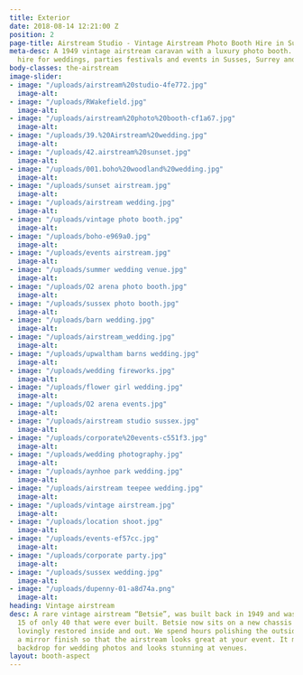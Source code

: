 ```yaml
---
title: Exterior
date: 2018-08-14 12:21:00 Z
position: 2
page-title: Airstream Studio - Vintage Airstream Photo Booth Hire in Sussex
meta-desc: A 1949 vintage airstream caravan with a luxury photo booth. Available to
  hire for weddings, parties festivals and events in Susses, Surrey and Kent.
body-classes: the-airstream
image-slider:
- image: "/uploads/airstream%20studio-4fe772.jpg"
  image-alt: 
- image: "/uploads/RWakefield.jpg"
  image-alt: 
- image: "/uploads/airstream%20photo%20booth-cf1a67.jpg"
  image-alt: 
- image: "/uploads/39.%20Airstream%20wedding.jpg"
  image-alt: 
- image: "/uploads/42.airstream%20sunset.jpg"
  image-alt: 
- image: "/uploads/001.boho%20woodland%20wedding.jpg"
  image-alt: 
- image: "/uploads/sunset airstream.jpg"
  image-alt: 
- image: "/uploads/airstream wedding.jpg"
  image-alt: 
- image: "/uploads/vintage photo booth.jpg"
  image-alt: 
- image: "/uploads/boho-e969a0.jpg"
  image-alt: 
- image: "/uploads/events airstream.jpg"
  image-alt: 
- image: "/uploads/summer wedding venue.jpg"
  image-alt: 
- image: "/uploads/O2 arena photo booth.jpg"
  image-alt: 
- image: "/uploads/sussex photo booth.jpg"
  image-alt: 
- image: "/uploads/barn wedding.jpg"
  image-alt: 
- image: "/uploads/airstream_wedding.jpg"
  image-alt: 
- image: "/uploads/upwaltham barns wedding.jpg"
  image-alt: 
- image: "/uploads/wedding fireworks.jpg"
  image-alt: 
- image: "/uploads/flower girl wedding.jpg"
  image-alt: 
- image: "/uploads/O2 arena events.jpg"
  image-alt: 
- image: "/uploads/airstream studio sussex.jpg"
  image-alt: 
- image: "/uploads/corporate%20events-c551f3.jpg"
  image-alt: 
- image: "/uploads/wedding photography.jpg"
  image-alt: 
- image: "/uploads/aynhoe park wedding.jpg"
  image-alt: 
- image: "/uploads/airstream teepee wedding.jpg"
  image-alt: 
- image: "/uploads/vintage airstream.jpg"
  image-alt: 
- image: "/uploads/location shoot.jpg"
  image-alt: 
- image: "/uploads/events-ef57cc.jpg"
  image-alt: 
- image: "/uploads/corporate party.jpg"
  image-alt: 
- image: "/uploads/sussex wedding.jpg"
  image-alt: 
- image: "/uploads/dupenny-01-a8d74a.png"
  image-alt: 
heading: Vintage airstream
desc: A rare vintage airstream “Betsie”, was built back in 1949 and was model number
  15 of only 40 that were ever built. Betsie now sits on a new chassis and has been
  lovingly restored inside and out. We spend hours polishing the outside panels to
  a mirror finish so that the airstream looks great at your event. It makes a great
  backdrop for wedding photos and looks stunning at venues.
layout: booth-aspect
---
```


